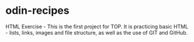 # odin-recipes

HTML Exercise - This is the first project for TOP. It is practicing basic HTML - lists, links, images and file structure, as well as the use of GIT and GitHub.
